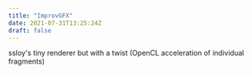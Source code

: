 ```yaml
---
title: "ImprovGFX"
date: 2021-07-31T13:25:24Z
draft: false
---
```


ssloy's tiny renderer but with a twist (OpenCL acceleration of individual
fragments)
